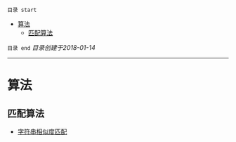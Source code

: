 `目录 start`
 
- [算法](#算法)
    - [匹配算法](#匹配算法)

`目录 end` *目录创建于2018-01-14*
****************************************
# 算法


## 匹配算法
- [字符串相似度匹配](http://zjwyhll.blog.163.com/blog/static/75149781201281142630851/)


